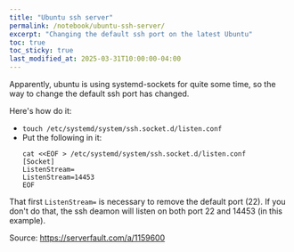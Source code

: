 ```yaml
---
title: "Ubuntu ssh server"
permalink: /notebook/ubuntu-ssh-server/
excerpt: "Changing the default ssh port on the latest Ubuntu"
toc: true
toc_sticky: true
last_modified_at: 2025-03-31T10:00:00-04:00
---
```


Apparently, ubuntu is using systemd-sockets for quite some time, so the way to change the default ssh port has changed.

Here's how do it:

- `touch /etc/systemd/system/ssh.socket.d/listen.conf`
- Put the following in it:
  ```
  cat <<EOF > /etc/systemd/system/ssh.socket.d/listen.conf
  [Socket]
  ListenStream=
  ListenStream=14453
  EOF
  ```
  

That first `ListenStream=` is necessary to remove the default port (22). If you don't do that, the ssh deamon will listen
on both port 22 and 14453 (in this example).

Source: https://serverfault.com/a/1159600
